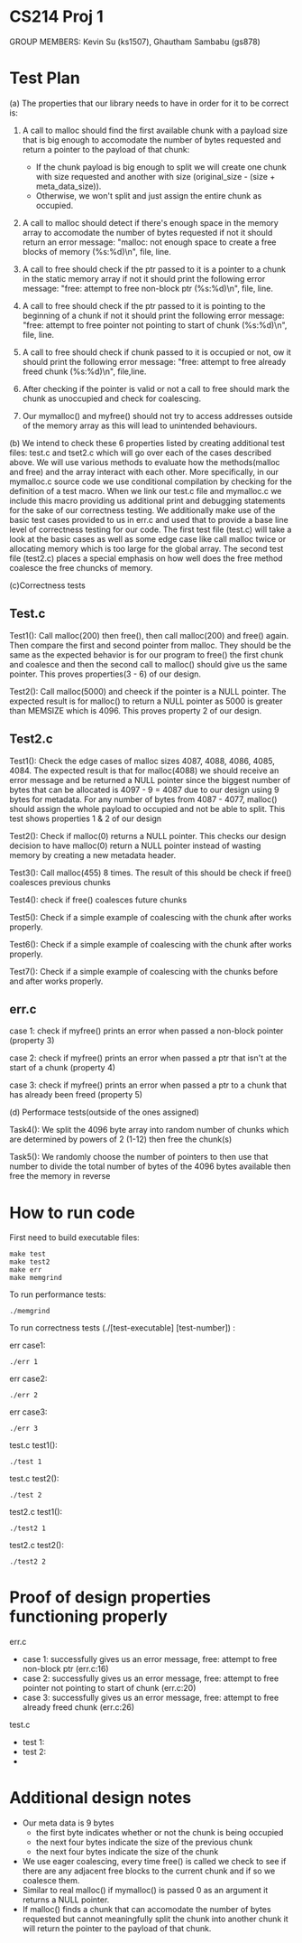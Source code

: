 # CS214 Proj 1

GROUP MEMBERS: Kevin Su (ks1507),
               Ghautham Sambabu (gs878)

# Test Plan
(a) The properties that our library needs to have in order for it to be correct is:
        
1. A call to malloc should find the first available chunk with a payload size that is big enough to accomodate the number of bytes requested and return a pointer to the payload of that chunk:
	- If the chunk payload is big enough to split we will create one chunk with size requested and another with size (original_size - (size + meta_data_size)).
	- Otherwise, we won't split and just assign the entire chunk as occupied. 

2. A call to malloc should detect if there's enough space in the memory array to accomodate the number of bytes requested if not it should return an error message: "malloc: not enough space to create a free blocks of memory (%s:%d)\n", file, line.
        
3. A call to free should check if the ptr passed to it is a pointer to a chunk in the static memory array if not it should print the following error message: "free: attempt to free non-block ptr (%s:%d)\n", file, line.
	
4. A call to free should check if the ptr passed to it is pointing to the beginning of a chunk if not it should print the following error message: "free: attempt to free pointer not pointing to start of chunk (%s:%d)\n", file, line.
	
5. A call to free should check if chunk passed to it is occupied or not, ow it should print the following error message: "free: attempt to free already freed chunk (%s:%d)\n", file,line.

6. After checking if the pointer is valid or not a call to free should mark the chunk as unoccupied and check for coalescing.

7. Our mymalloc() and myfree() should not try to access addresses outside of the memory array as this will lead to unintended behaviours.
    
(b) We intend to check these 6 properties listed by creating additional test files: test.c and tset2.c which will go over each of the cases described above. We will use various methods to evaluate how the methods(malloc and free) and the array interact with each other. More specifically, in our mymalloc.c source code we use conditional compilation by checking for the definition of a test macro. When we link our test.c file and mymalloc.c we include this macro providing us additional print and debugging statements for the sake of our correctness testing. We additionally make use of the basic test cases provided to us in err.c and used that to provide a base line level of correctness testing for our code. The first test file (test.c) will take a look at the basic cases as well as some edge case like call malloc twice or allocating memory which is too large for the global array. The second test file (test2.c) places a special emphasis on how well does the free method coalesce the free chuncks of memory. 
    
(c)Correctness tests
	
Test.c
---
Test1(): Call malloc(200) then free(), then call malloc(200) and free() again. Then compare the first and second pointer from malloc. They should be the same as the expected behavior is for our program to free() the first chunk and coalesce and then the second call to malloc() should give us the same pointer. This proves properties(3 - 6) of our design.

Test2(): Call malloc(5000) and cheeck if the pointer is a NULL pointer. The expected result is for malloc() to return a NULL pointer as 5000 is greater than MEMSIZE which is 4096. This proves property 2 of our design.


Test2.c
---
Test1(): Check the edge cases of malloc sizes 4087, 4088, 4086, 4085, 4084. The expected result is that for malloc(4088) we should receive an error message and be returned a NULL pointer since the biggest number of bytes that can be allocated is 4097 - 9 = 4087 due to our design using 9 bytes for metadata. For any number of bytes from 4087 - 4077, malloc() should assign the whole payload to occupied and not be able to split. This test shows properties 1 & 2 of our design

Test2(): Check if malloc(0) returns a NULL pointer. This checks our design decision to have malloc(0) return a NULL pointer instead of wasting memory by creating a new metadata header. 

Test3(): Call malloc(455) 8 times. The result of this should be check if free() coalesces previous chunks

Test4(): check if free() coalesces future chunks
	
Test5(): Check if a simple example of coalescing with the chunk after works properly.

Test6(): Check if a simple example of coalescing with the chunk after works properly.

Test7(): Check if a simple example of coalescing with the chunks before and after works properly.

err.c
---
case 1: check if myfree() prints an error when passed a non-block pointer (property 3) 

case 2: check if myfree() prints an error when passed a ptr that isn't at the start of a chunk (property 4)

case 3: check if myfree() prints an error when passed a ptr to a chunk that has already been freed (property 5)
    
(d) Performace tests(outside of the ones assigned)

Task4(): 
We split the 4096 byte array into random number of chunks which are determined by powers of 2 (1-12) 
then free the chunk(s)  

Task5(): 
We randomly choose the number of pointers to then use that number to divide the total number of bytes of the 4096 bytes
available then free the memory in reverse

# How to run code

First need to build executable files:
```
make test
make test2
make err
make memgrind
```
To run performance tests:
```
./memgrind
```

To run correctness tests (./[test-executable] [test-number]) :

err case1: 
```
./err 1
```
err case2:
```
./err 2
```
err case3:
```
./err 3
```

test.c test1():
```
./test 1
```
test.c test2():
```
./test 2
```

test2.c test1():
```
./test2 1
```
test2.c test2():
```
./test2 2
```

# Proof of design properties functioning properly

err.c
- case 1: successfully gives us an error message, free: attempt to free non-block ptr (err.c:16)
- case 2: successfully gives us an error message, free: attempt to free pointer not pointing to start of chunk (err.c:20)
- case 3: successfully gives us an error message, free: attempt to free already freed chunk (err.c:26)

test.c
- test 1:  
- test 2: 
- 



# Additional design notes
- Our meta data is 9 bytes
	- the first byte indicates whether or not the chunk is being occupied 
	- the next four bytes indicate the size of the previous chunk
	- the next four bytes indicate the size of the chunk
- We use eager coalescing, every time free() is called we check to see if there are any adjacent free blocks to the current chunk and if so we coalesce them.
- Similar to real malloc() if mymalloc() is passed 0 as an argument it returns a NULL pointer.
- If malloc() finds a chunk that can accomodate the number of bytes requested but cannot meaningfully split the chunk into another chunk it will return the pointer to the payload of that chunk.
